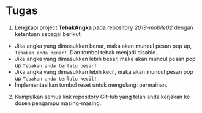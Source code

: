 # Tugas

1. Lengkapi project **TebakAngka** pada repository *2019-mobile02* dengan ketentuan
sebagai berikut:

  - Jika angka yang dimasukkan benar, maka akan muncul pesan pop up, `Tebakan anda
   benar!`. Dan tombol tebak menjadi disable.
  - Jika angka yang dimasukkan lebih besar, maka akan muncul pesan pop up `Tebakan
   anda terlalu besar!`
  - Jika angka yang dimasukkan lebih kecil, maka akan muncul pesan pop up `Tebakan
   anda terlalu kecil!`
  - Implementasikan tombol reset untuk mengulangi permainan.

2. Kumpulkan semua link repository GitHub yang telah anda kerjakan ke dosen
   pengampu masing-masing.
